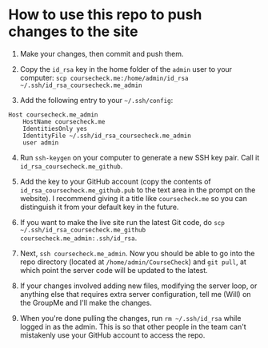 # How to use this repo to push changes to the site

1. Make your changes, then commit and push them.

2. Copy the `id_rsa` key in the home folder of the `admin` user to your computer: `scp coursecheck.me:/home/admin/id_rsa ~/.ssh/id_rsa_coursecheck.me_admin`

3. Add the following entry to your `~/.ssh/config`:

```
Host coursecheck.me_admin
	HostName coursecheck.me
	IdentitiesOnly yes
	IdentityFile ~/.ssh/id_rsa_coursecheck.me_admin
	user admin
```

4. Run `ssh-keygen` on your computer to generate a new SSH key pair. Call it `id_rsa_coursecheck.me_github`.

5. Add the key to your GitHub account (copy the contents of `id_rsa_coursecheck.me_github.pub` to the text area in the prompt on the website). I recommend giving it a title like `coursecheck.me` so you can distinguish it from your default key in the future.

6. If you want to make the live site run the latest Git code, do `scp ~/.ssh/id_rsa_coursecheck.me_github coursecheck.me_admin:.ssh/id_rsa`.

7. Next, `ssh coursecheck.me_admin`. Now you should be able to go into the repo directory (located at `/home/admin/CourseCheck`) and `git pull`, at which point the server code will be updated to the latest.

8. If your changes involved adding new files, modifying the server loop, or anything else that requires extra server configuration, tell me (Will) on the GroupMe and I'll make the changes.

9. When you're done pulling the changes, run `rm ~/.ssh/id_rsa` while logged in as the admin. This is so that other people in the team can't mistakenly use your GitHub account to access the repo.
